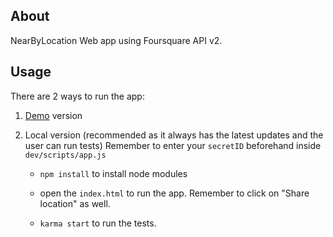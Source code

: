 ## About
NearByLocation Web app using Foursquare API v2. 

## Usage
There are 2 ways to run the app:

1. [Demo](http://www.codingisloving.com/WEBAPPS/nearbylocationwebapp/index.html#/) version

2. Local version (recommended as it always has the latest updates and the user can run tests)
Remember to enter your `secretID` beforehand inside `dev/scripts/app.js`

	- `npm install` to install node modules

	- open the `index.html` to run the app. Remember to click on "Share location" as well.

	- `karma start` to run the tests. 

